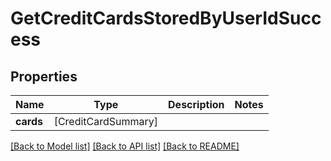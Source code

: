 # GetCreditCardsStoredByUserIdSuccess

## Properties
Name | Type | Description | Notes
------------ | ------------- | ------------- | -------------
**cards** | [CreditCardSummary] |  | 

[[Back to Model list]](../README.md#documentation-for-models) [[Back to API list]](../README.md#documentation-for-api-endpoints) [[Back to README]](../README.md)


